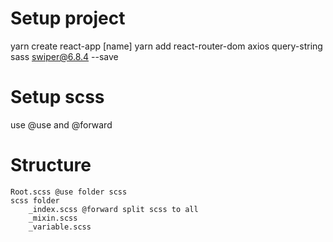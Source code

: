 # Setup project 
yarn create react-app [name]
yarn add react-router-dom axios query-string sass swiper@6.8.4 --save

# Setup scss
use @use and @forward
# Structure  
    Root.scss @use folder scss 
    scss folder
        _index.scss @forward split scss to all 
        _mixin.scss
        _variable.scss 

 